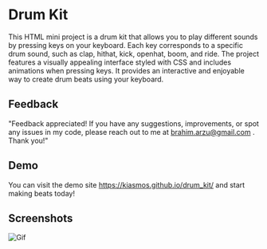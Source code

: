 # Drum Kit

This HTML mini project is a drum kit that allows you to play different sounds by pressing keys on your keyboard. Each key corresponds to a specific drum sound, such as clap, hithat, kick, openhat, boom, and ride. The project features a visually appealing interface styled with CSS and includes animations when pressing keys. It provides an interactive and enjoyable way to create drum beats using your keyboard.

## Feedback

"Feedback appreciated! If you have any suggestions, improvements, or spot any issues in my code, please reach out to me at brahim.arzu@gmail.com . Thank you!" 


## Demo

You can visit the demo site https://kiasmos.github.io/drum_kit/ and start making beats today! 


## Screenshots

![Gif](drum_kit.gif)

